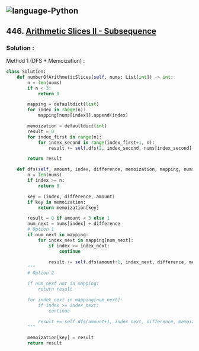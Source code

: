 ![language-Python](https://img.shields.io/badge/%20-Python-ffd43b?style=for-the-badge&logo=PYTHON)
---

## 446. [Arithmetic Slices II - Subsequence](https://leetcode.com/problems/arithmetic-slices-ii-subsequence)

### Solution :

Method 1 (DFS + Memoization) :
```python
class Solution:
    def numberOfArithmeticSlices(self, nums: List[int]) -> int:
        n = len(nums)
        if n < 3:
            return 0

        mapping = defaultdict(list)
        for index in range(n):
            mapping[nums[index]].append(index)

        memoization = defaultdict(int)
        result = 0
        for index_first in range(n):
            for index_second in range(index_first+1, n):
                result += self.dfs(2, index_second, nums[index_second]-nums[index_first], memoization, mapping, nums)

        return result

    def dfs(self, amount, index, difference, memoization, mapping, nums) -> int:
        n = len(nums)
        if index >= n:
            return 0

        key = (index, difference, amount)
        if key in memoization:
            return memoization[key]

        result = 0 if amount < 3 else 1
        num_next = nums[index] + difference
        # Option 1
        if num_next in mapping:
            for index_next in mapping[num_next]:
                if index >= index_next:
                    continue

                result += self.dfs(amount+1, index_next, difference, memoization, mapping, nums)
        """
        # Option 2

        if num_next not in mapping:
            return result

        for index_next in mapping[num_next]:
            if index >= index_next:
                continue

            result += self.dfs(amount+1, index_next, difference, memoization, mapping, nums)
        """

        memoization[key] = result
        return result
```
